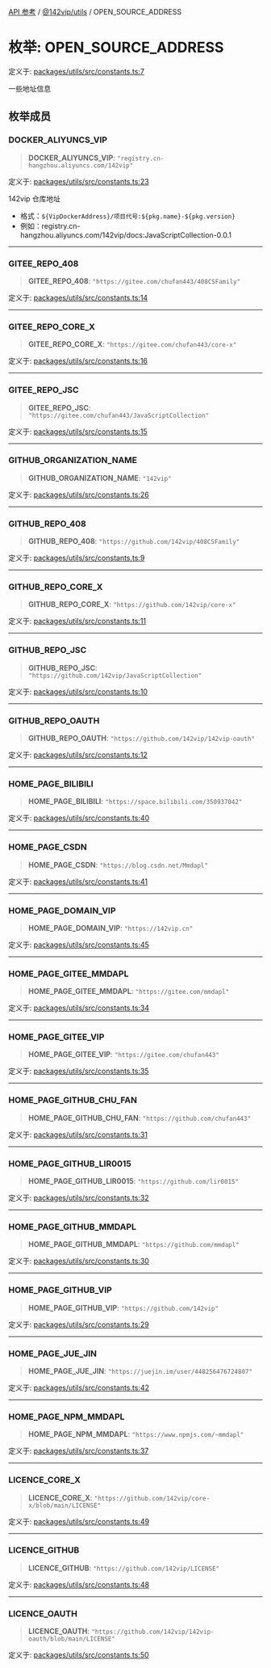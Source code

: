 [API 参考](../../../index.md) / [@142vip/utils](../index.md) / OPEN\_SOURCE\_ADDRESS

# 枚举: OPEN\_SOURCE\_ADDRESS

定义于: [packages/utils/src/constants.ts:7](https://github.com/142vip/core-x/blob/a868d72f351cc457f350d05d38d540d6494a8ff2/packages/utils/src/constants.ts#L7)

一些地址信息

## 枚举成员

### DOCKER\_ALIYUNCS\_VIP

> **DOCKER\_ALIYUNCS\_VIP**: `"registry.cn-hangzhou.aliyuncs.com/142vip"`

定义于: [packages/utils/src/constants.ts:23](https://github.com/142vip/core-x/blob/a868d72f351cc457f350d05d38d540d6494a8ff2/packages/utils/src/constants.ts#L23)

142vip 仓库地址
- 格式：`${VipDockerAddress}/项目代号:${pkg.name}-${pkg.version}`
- 例如：registry.cn-hangzhou.aliyuncs.com/142vip/docs:JavaScriptCollection-0.0.1

***

### GITEE\_REPO\_408

> **GITEE\_REPO\_408**: `"https://gitee.com/chufan443/408CSFamily"`

定义于: [packages/utils/src/constants.ts:14](https://github.com/142vip/core-x/blob/a868d72f351cc457f350d05d38d540d6494a8ff2/packages/utils/src/constants.ts#L14)

***

### GITEE\_REPO\_CORE\_X

> **GITEE\_REPO\_CORE\_X**: `"https://gitee.com/chufan443/core-x"`

定义于: [packages/utils/src/constants.ts:16](https://github.com/142vip/core-x/blob/a868d72f351cc457f350d05d38d540d6494a8ff2/packages/utils/src/constants.ts#L16)

***

### GITEE\_REPO\_JSC

> **GITEE\_REPO\_JSC**: `"https://gitee.com/chufan443/JavaScriptCollection"`

定义于: [packages/utils/src/constants.ts:15](https://github.com/142vip/core-x/blob/a868d72f351cc457f350d05d38d540d6494a8ff2/packages/utils/src/constants.ts#L15)

***

### GITHUB\_ORGANIZATION\_NAME

> **GITHUB\_ORGANIZATION\_NAME**: `"142vip"`

定义于: [packages/utils/src/constants.ts:26](https://github.com/142vip/core-x/blob/a868d72f351cc457f350d05d38d540d6494a8ff2/packages/utils/src/constants.ts#L26)

***

### GITHUB\_REPO\_408

> **GITHUB\_REPO\_408**: `"https://github.com/142vip/408CSFamily"`

定义于: [packages/utils/src/constants.ts:9](https://github.com/142vip/core-x/blob/a868d72f351cc457f350d05d38d540d6494a8ff2/packages/utils/src/constants.ts#L9)

***

### GITHUB\_REPO\_CORE\_X

> **GITHUB\_REPO\_CORE\_X**: `"https://github.com/142vip/core-x"`

定义于: [packages/utils/src/constants.ts:11](https://github.com/142vip/core-x/blob/a868d72f351cc457f350d05d38d540d6494a8ff2/packages/utils/src/constants.ts#L11)

***

### GITHUB\_REPO\_JSC

> **GITHUB\_REPO\_JSC**: `"https://github.com/142vip/JavaScriptCollection"`

定义于: [packages/utils/src/constants.ts:10](https://github.com/142vip/core-x/blob/a868d72f351cc457f350d05d38d540d6494a8ff2/packages/utils/src/constants.ts#L10)

***

### GITHUB\_REPO\_OAUTH

> **GITHUB\_REPO\_OAUTH**: `"https://github.com/142vip/142vip-oauth"`

定义于: [packages/utils/src/constants.ts:12](https://github.com/142vip/core-x/blob/a868d72f351cc457f350d05d38d540d6494a8ff2/packages/utils/src/constants.ts#L12)

***

### HOME\_PAGE\_BILIBILI

> **HOME\_PAGE\_BILIBILI**: `"https://space.bilibili.com/350937042"`

定义于: [packages/utils/src/constants.ts:40](https://github.com/142vip/core-x/blob/a868d72f351cc457f350d05d38d540d6494a8ff2/packages/utils/src/constants.ts#L40)

***

### HOME\_PAGE\_CSDN

> **HOME\_PAGE\_CSDN**: `"https://blog.csdn.net/Mmdapl"`

定义于: [packages/utils/src/constants.ts:41](https://github.com/142vip/core-x/blob/a868d72f351cc457f350d05d38d540d6494a8ff2/packages/utils/src/constants.ts#L41)

***

### HOME\_PAGE\_DOMAIN\_VIP

> **HOME\_PAGE\_DOMAIN\_VIP**: `"https://142vip.cn"`

定义于: [packages/utils/src/constants.ts:45](https://github.com/142vip/core-x/blob/a868d72f351cc457f350d05d38d540d6494a8ff2/packages/utils/src/constants.ts#L45)

***

### HOME\_PAGE\_GITEE\_MMDAPL

> **HOME\_PAGE\_GITEE\_MMDAPL**: `"https://gitee.com/mmdapl"`

定义于: [packages/utils/src/constants.ts:34](https://github.com/142vip/core-x/blob/a868d72f351cc457f350d05d38d540d6494a8ff2/packages/utils/src/constants.ts#L34)

***

### HOME\_PAGE\_GITEE\_VIP

> **HOME\_PAGE\_GITEE\_VIP**: `"https://gitee.com/chufan443"`

定义于: [packages/utils/src/constants.ts:35](https://github.com/142vip/core-x/blob/a868d72f351cc457f350d05d38d540d6494a8ff2/packages/utils/src/constants.ts#L35)

***

### HOME\_PAGE\_GITHUB\_CHU\_FAN

> **HOME\_PAGE\_GITHUB\_CHU\_FAN**: `"https://github.com/chufan443"`

定义于: [packages/utils/src/constants.ts:31](https://github.com/142vip/core-x/blob/a868d72f351cc457f350d05d38d540d6494a8ff2/packages/utils/src/constants.ts#L31)

***

### HOME\_PAGE\_GITHUB\_LIR0015

> **HOME\_PAGE\_GITHUB\_LIR0015**: `"https://github.com/lir0015"`

定义于: [packages/utils/src/constants.ts:32](https://github.com/142vip/core-x/blob/a868d72f351cc457f350d05d38d540d6494a8ff2/packages/utils/src/constants.ts#L32)

***

### HOME\_PAGE\_GITHUB\_MMDAPL

> **HOME\_PAGE\_GITHUB\_MMDAPL**: `"https://github.com/mmdapl"`

定义于: [packages/utils/src/constants.ts:30](https://github.com/142vip/core-x/blob/a868d72f351cc457f350d05d38d540d6494a8ff2/packages/utils/src/constants.ts#L30)

***

### HOME\_PAGE\_GITHUB\_VIP

> **HOME\_PAGE\_GITHUB\_VIP**: `"https://github.com/142vip"`

定义于: [packages/utils/src/constants.ts:29](https://github.com/142vip/core-x/blob/a868d72f351cc457f350d05d38d540d6494a8ff2/packages/utils/src/constants.ts#L29)

***

### HOME\_PAGE\_JUE\_JIN

> **HOME\_PAGE\_JUE\_JIN**: `"https://juejin.im/user/448256476724807"`

定义于: [packages/utils/src/constants.ts:42](https://github.com/142vip/core-x/blob/a868d72f351cc457f350d05d38d540d6494a8ff2/packages/utils/src/constants.ts#L42)

***

### HOME\_PAGE\_NPM\_MMDAPL

> **HOME\_PAGE\_NPM\_MMDAPL**: `"https://www.npmjs.com/~mmdapl"`

定义于: [packages/utils/src/constants.ts:37](https://github.com/142vip/core-x/blob/a868d72f351cc457f350d05d38d540d6494a8ff2/packages/utils/src/constants.ts#L37)

***

### LICENCE\_CORE\_X

> **LICENCE\_CORE\_X**: `"https://github.com/142vip/core-x/blob/main/LICENSE"`

定义于: [packages/utils/src/constants.ts:49](https://github.com/142vip/core-x/blob/a868d72f351cc457f350d05d38d540d6494a8ff2/packages/utils/src/constants.ts#L49)

***

### LICENCE\_GITHUB

> **LICENCE\_GITHUB**: `"https://github.com/142vip/LICENSE"`

定义于: [packages/utils/src/constants.ts:48](https://github.com/142vip/core-x/blob/a868d72f351cc457f350d05d38d540d6494a8ff2/packages/utils/src/constants.ts#L48)

***

### LICENCE\_OAUTH

> **LICENCE\_OAUTH**: `"https://github.com/142vip/142vip-oauth/blob/main/LICENSE"`

定义于: [packages/utils/src/constants.ts:50](https://github.com/142vip/core-x/blob/a868d72f351cc457f350d05d38d540d6494a8ff2/packages/utils/src/constants.ts#L50)
